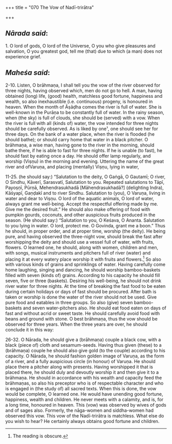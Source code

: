 +++
title = "070 The Vow of Nadī-trirātra"

+++
 

## *Nārada said*:

1\. O lord of gods, O lord of the Universe, O you who give pleasures and salvation, O you greatest god, tell me (that) due to which (a man) does not experience grief.

## *Maheśa said*:

2-10. Listen, O brāhmaṇa, I shall tell you the vow of the river observed for three nights, having observed which, men do not go to hell. A man, having obtained (long) life, (good) health, matchless good fortune, happiness and wealth, so also inexhaustible (i.e. continuous) progeny, is honoured in heaven. When the month of Āṣāḍha comes the river is full of water. She is well-known in the Purāṇa to be constantly full of water. In the rainy season, when (the sky) is full of clouds, she should be (served) with a vow. When the river is full with all (kinds of) water, the vow intended for three nights should be carefully observed. As is liked by one¹, one should see her for three days. On the bank of a water place, when the river is flooded (he should bathe); or should carry home that water in a black pitcher. O brāhmaṇa, a wise man, having gone to the river in the morning, should bathe there, if he is able to fast for three nights. If he is unable (to fast), he should fast by eating once a day. He should offer lamp regularly, and worship (Viṣṇu) in the morning and evening. Uttering the name of the great river and ofVaruṇa, and placing (mentally) Viṣṇu, lying in water,

11-25. (he should say:) “Salutation to the deity, O Gaṅgā, O Gautamī; O river, O Sindhu, Kāverī, Sarasvatī, Salutation to you. Repeated salutations to Tāpī, Payoṣṇī, Pūrṇā, Mehendrasukhadā [Māhendrasukhadā?] (delighting Indra), Kāśyapī, Gaṇḍakī and to river Sindhu. Salutation to (you), O Varuṇa, living in water and dear to Viṣṇu. O lord of the aquatic animals, O lord of water, always grant me well-being. Accept the respectful offering made by me. Give me the desired fruit.” He should also make offering of food with pumpkin gourds, coconuts, and other auspicious fruits produced in the season. (He should say:) “Salutation to you, O Keśava, O Ananta. Salutation to you lying in water. O lord, protect me. O Govinda, grant me a boon.” Thus he should, in proper order, and at proper time, worship (the deity). He being pure, and having observed the three-night vow, should break the fast after worshipping the deity and should use a vessel full of water, with fruits, flowers. O learned one, he should, along with women, children and men, with songs, musical instruments and pitchers full of river (water) and placing it at every watery place worship it with fruits and flowers.[^1] So also with various kinds of grains and sprinklings of water. Having carefully come home laughing, singing and dancing, he should worship bamboo-baskets filled with seven (kinds of) grains. According to his capacity he should fill seven, five or three (baskets). Desiring his well-being, he should not drink river water for three nights. At the time of breaking the fast food to be eaten during certain holidays or days of fast should be procured. After bath is taken or worship is done the water of the river should not be used. Give pure food and eatables in three groups. So also (give) seven bamboo-baskets and seven water-pitchers also. He should eat food eaten on days of fast and without acrid or sweet taste. He should carefully avoid food with beans and ground with stone. O best brāhmaṇa, thus the vow should be observed for three years. When the three years are over, he should conclude it in this way:

[^1]:  The reading is obscure.

26-32. O Nārada, he should give a (brāhmaṇa) couple a black cow, with a black (piece of) cloth and sesamum-seeds. Having thus given (these) to a (brāhmaṇa) couple he should also give gold (to the couple) according to his capacity. O Nārada, he should fashion golden image of Varuṇa, as the form of a river, and a fully auspicious circle (in honour) of Varuṇa. He should place there a pitcher along with presents. Having worshipped it that is placed there, he should duly and devoutly worship it and then give it to a brāhmaṇa. He should in accordance with his wealth and capacity feed the brāhmaṇas, so also his preceptor who is of respectable character and who is engaged in (the study of) all sacred texts. When this is done, the vow would be complete, O learned one. He would have unending good fortune, happiness, wealth and children. He never meets with a calamity, and is, for a long time, honoured in heaven. This (vow) was observed by wives of gods and of sages also. Formerly, the nāga-women and siddha-women had observed this vow. This vow of the Nadī-trirātra is matchless. What else do you wish to hear? He certainly always obtains good fortune and children.



